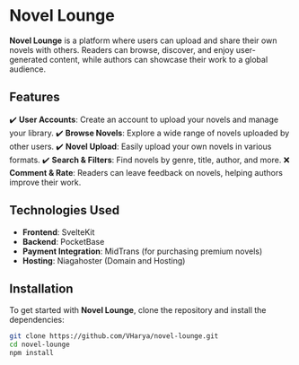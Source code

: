 # Novel Lounge

**Novel Lounge** is a platform where users can upload and share their own novels with others. Readers can browse, discover, and enjoy user-generated content, while authors can showcase their work to a global audience.

## Features

✔️ **User Accounts**: Create an account to upload your novels and manage your library.
✔️ **Browse Novels**: Explore a wide range of novels uploaded by other users.
✔️ **Novel Upload**: Easily upload your own novels in various formats.
✔️ **Search & Filters**: Find novels by genre, title, author, and more.
❌ **Comment & Rate**: Readers can leave feedback on novels, helping authors improve their work.

## Technologies Used

- **Frontend**: SvelteKit
- **Backend**: PocketBase
- **Payment Integration**: MidTrans (for purchasing premium novels)
- **Hosting**: Niagahoster (Domain and Hosting)

## Installation

To get started with **Novel Lounge**, clone the repository and install the dependencies:

```bash
git clone https://github.com/VHarya/novel-lounge.git
cd novel-lounge
npm install
